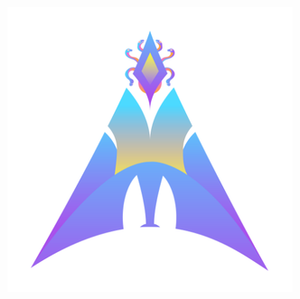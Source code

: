 <img title="metis-os-custom-dark-wallpaper" src="profile/assets/metis.png" alt="metis for chads!" data-align="center">
